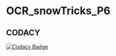 # OCR_snowTricks_P6
 

## CODACY
[![Codacy Badge](https://app.codacy.com/project/badge/Grade/2c9ba7fc856c4206b7a7b6eaa1ced431)](https://app.codacy.com/gh/cedb13/OCR_snowTricks_P6/dashboard?utm_source=gh&utm_medium=referral&utm_content=&utm_campaign=Badge_grade)
